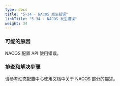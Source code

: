 ```yaml
---
type: docs
title: "5-34 - NACOS 发生错误"
linkTitle: "5-34 - NACOS 发生错误"
weight: 34
---
```


### 可能的原因

NACOS 配置 API 使用错误。

### 排查和解决步骤

请参考动态配置中心使用文档中关于 NACOS 部分的描述。

